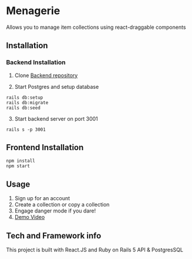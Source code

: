 # Menagerie
Allows you to manage item collections using react-draggable components

## Installation

### Backend Installation

1. Clone [Backend repository](https://github.com/ErlcLum/paqlister-backend)

2. Start Postgres and setup database
 ``` 
 rails db:setup
 rails db:migrate
 rails db:seed
 ```
3. Start backend server on port 3001
```
rails s -p 3001
```

## Frontend Installation
```
npm install
npm start
```

 ## Usage
 1. Sign up for an account
 2. Create a collection or copy a collection
 3. Engage danger mode if you dare!
 4. [Demo Video](https://youtu.be/WzCUwVIFStI)
 
 ## Tech and Framework info
 This project is built with React.JS and Ruby on Rails 5 API & PostgresSQL
 


